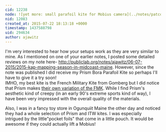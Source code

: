 ```yaml
---
cid: 12238
node: ![yet more: small parafoil kite for Mobius camera](../notes/patcoyle/07-20-2015/small-parafoil-kite-for-mobius-camera)
nid: 12083
created_at: 2015-07-22 18:13:18 +0000
timestamp: 1437588798
uid: 294634
author: ajawitz
---
```


I'm very interested to hear how your setups work as they are very similar to mine.  As I mentioned on one of your earlier notes, I posted some detailed reviews on my note here- http://publiclab.org/notes/ajawitz/06-07-2015/2015-kap-mapping-season-in-midcoast-maine.
  However, since the note was published I did receive my Prism Bora Parafoil Kite so perhaps I'll have to give it a try soon!  
   IMHO, my best kite is the French Military Kite from Gomberg but I did notice that Prism makes [their own variation of the FMK](http://www.prismkites.com/products-sl-isotope.php).
  While I find Prism's aesthetic kind of creepy (in an early 90's extreme sports kind of way), I have been very impressed with the overall quality of the materials.  

  Also, I was in a fancy toy store in Ogunquiit Maine the other day and noticed they had a whole selection of Prism and ITW kites.  I was especially intrigued by the little"pocket foils" that come in a little pouch.  It would be awesome if they could actually lift a Mobius!